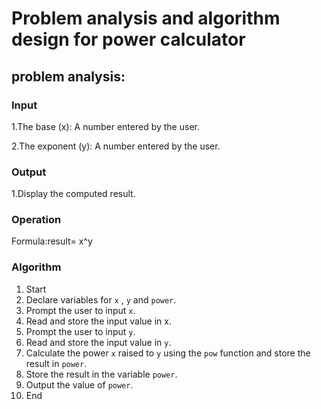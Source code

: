 # Problem analysis and algorithm design for power calculator

## problem analysis:

### Input

1.The base (x): A number entered by the user.

2.The exponent (y): A number entered by the user.

### Output

1.Display the computed result.

### Operation

Formula:result= x^y

### Algorithm

1. Start
2. Declare variables for `x` , `y` and `power`.
3. Prompt the user to input `x`.
4. Read and store the input value in x.
5. Prompt the user to input `y`.
6. Read and store the input value in `y`.
7. Calculate the power `x` raised to `y` using the `pow` function and store the result in `power`.
8. Store the result in the variable `power`.
9. Output the value of `power`.
10. End


